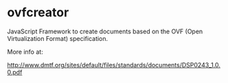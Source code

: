 ovfcreator
==========

JavaScript Framework to create documents based on the OVF (Open Virtualization Format) specification.

More info at:

http://www.dmtf.org/sites/default/files/standards/documents/DSP0243_1.0.0.pdf